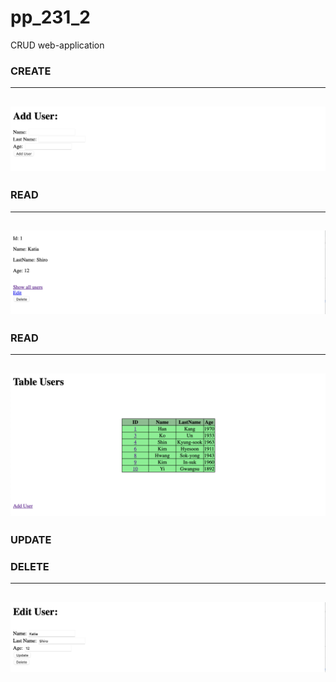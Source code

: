 # pp_231_2
CRUD web-application

### CREATE
----
![alt-текст](https://github.com/e-terven/pp_231_2/blob/1ff1f7665ef8c0ca80476f3f18010f395332c2c5/images/Create%202023-07-16%20at%2020.25.47.png)
----

### READ
----
![alt-текст](https://github.com/e-terven/pp_231_2/blob/6a13e01f83f5ca1c691f886ed8df65a3b5dd9860/images/Read%202023-07-16%20at%2020.26.26.png)
----

### READ
----
![alt-текст](https://github.com/e-terven/pp_231_2/blob/17277408ad005766db5c20932db7b7ceb0313909/images/Read%202023-07-16%20at%2020.36.00.png)
----

### UPDATE
### DELETE
----
![alt-текст](https://github.com/e-terven/pp_231_2/blob/8e9e17ab037dea5d01780373db4576789195ac15/images/Update_Delete%202023-07-16%20at%2020.26.48.png)
----
